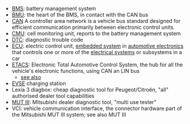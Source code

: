 - [BMS](https://en.wikipedia.org/wiki/Battery_management_system): battery management system
- [BMU](https://www.redwayess.com/understanding-the-role-of-bmu-in-energy-storage-systems-ess/): the heart of the BMS, in contact with the CAN bus
- [CAN](https://en.wikipedia.org/wiki/CAN_bus) A controller area network is a vehicle bus standard designed for efficient communication primarily between electronic control units.
- [CMU](https://archive.is/ERbzV): cell monitoring unit, reports to the battery management system
- [DTC](https://en.wikipedia.org/wiki/Diagnostic_Trouble_Code): diagnostic trouble code
- [ECU](https://en.wikipedia.org/wiki/Electronic_control_unit): electric control unit, [embedded system](https://en.wikipedia.org/wiki/Embedded_system) in [automotive electronics](https://en.wikipedia.org/wiki/Automotive_electronics) that controls one or more of the [electrical systems](https://en.wikipedia.org/wiki/Automotive_electronics#Types) or subsystems in a car
- [ETACS](http://mitsipedia.info/index.php?title=ETACS): Electronic Total Automotive Control System, the hub for all the vehicle's electronic functions, using CAN an LIN bus
  - [see also](https://gearshifters.org/mitsubishi/what-is-etacs-mitsubishi/)
- [EVSE](https://en.wikipedia.org/wiki/Charging_station) charging station
- Lexia 3 diagbox: cheap diagnostic tool for Peugeot/Citroën, "all" authorised dealer tool capabilities 
- [MUT III](https://web.archive.org/web/20240630100905/https://mitsubishitechinfo.com/epacarb/ver_30_NAS_M.U.T.3MANUAL.pdf): Mitsubishi dealer diagnostic tool, "multi use tester"
- VCI: vehicle communication interface, the connector hardware part of the Mitsubishi MUT III system; see also MUT III
